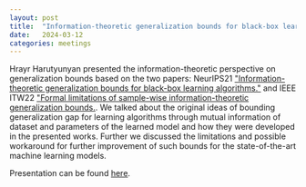 ```yaml
---
layout: post
title:  "Information-theoretic generalization bounds for black-box learning algorithms"
date:   2024-03-12
categories: meetings
---
```


Hrayr Harutyunyan presented the information-theoretic perspective on generalization bounds based on the two papers:
NeurIPS21 ["Information-theoretic generalization bounds for black-box learning algorithms."](https://arxiv.org/pdf/2110.01584.pdf) and 
IEEE ITW22 ["Formal limitations of sample-wise information-theoretic generalization bounds.](https://arxiv.org/pdf/2205.06915.pdf).
We talked about the original ideas of bounding generalization gap for learning algorithms through mutual information of 
dataset and parameters of the learned model and how they were developed in the presented works. Further we discussed 
the limitations and possible workaround for further improvement of such bounds for the state-of-the-art machine learning models.

Presentation can be found [here](https://drive.google.com/file/d/1tGEYsYyuZGVDoSmVSCsfRt9BKSDhInib/view?usp=sharing).